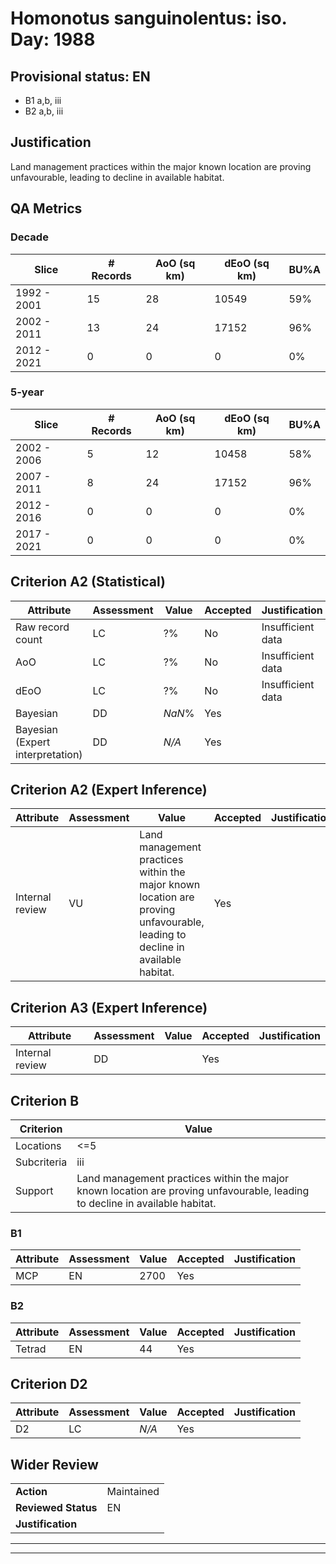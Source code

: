 # Homonotus sanguinolentus: iso. Day: 1988
## Provisional status: EN
- B1 a,b, iii
- B2 a,b, iii

## Justification
Land management practices within the major known location are proving unfavourable, leading to decline in available habitat.
## QA Metrics
### Decade
| Slice | # Records | AoO (sq km) | dEoO (sq km) |BU%A |
|---|---|---|---|---|
|1992 - 2001|15|28|10549|59%|
|2002 - 2011|13|24|17152|96%|
|2012 - 2021|0|0|0|0%|
### 5-year
| Slice | # Records | AoO (sq km) | dEoO (sq km) |BU%A |
|---|---|---|---|---|
|2002 - 2006|5|12|10458|58%|
|2007 - 2011|8|24|17152|96%|
|2012 - 2016|0|0|0|0%|
|2017 - 2021|0|0|0|0%|
## Criterion A2 (Statistical)
|Attribute|Assessment|Value|Accepted|Justification
|---|---|---|---|---|
|Raw record count|LC|?%|No|Insufficient data|
|AoO|LC|?%|No|Insufficient data|
|dEoO|LC|?%|No|Insufficient data|
|Bayesian|DD|*NaN*%|Yes||
|Bayesian (Expert interpretation)|DD|*N/A*|Yes||
## Criterion A2 (Expert Inference)
|Attribute|Assessment|Value|Accepted|Justification
|---|---|---|---|---|
|Internal review|VU|Land management practices within the major known location are proving unfavourable, leading to decline in available habitat.|Yes||
## Criterion A3 (Expert Inference)
|Attribute|Assessment|Value|Accepted|Justification
|---|---|---|---|---|
|Internal review|DD||Yes||
## Criterion B
|Criterion| Value|
|---|---|
|Locations|<=5|
|Subcriteria|iii|
|Support|Land management practices within the major known location are proving unfavourable, leading to decline in available habitat.|
### B1
|Attribute|Assessment|Value|Accepted|Justification
|---|---|---|---|---|
|MCP|EN|2700|Yes||
### B2
|Attribute|Assessment|Value|Accepted|Justification
|---|---|---|---|---|
|Tetrad|EN|44|Yes||
## Criterion D2
|Attribute|Assessment|Value|Accepted|Justification
|---|---|---|---|---|
|D2|LC|*N/A*|Yes||
## Wider Review
|  |  |
|---|---|
|**Action**|Maintained|
|**Reviewed Status**|EN|
|**Justification**||
---
 ---
 <br><br>
